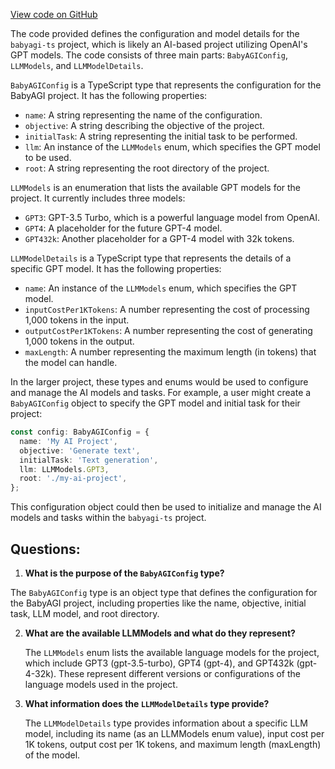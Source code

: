 [View code on GitHub](https://github.com/context-labs/babyagi-ts/src/types.ts)

The code provided defines the configuration and model details for the `babyagi-ts` project, which is likely an AI-based project utilizing OpenAI's GPT models. The code consists of three main parts: `BabyAGIConfig`, `LLMModels`, and `LLMModelDetails`.

`BabyAGIConfig` is a TypeScript type that represents the configuration for the BabyAGI project. It has the following properties:

- `name`: A string representing the name of the configuration.
- `objective`: A string describing the objective of the project.
- `initialTask`: A string representing the initial task to be performed.
- `llm`: An instance of the `LLMModels` enum, which specifies the GPT model to be used.
- `root`: A string representing the root directory of the project.

`LLMModels` is an enumeration that lists the available GPT models for the project. It currently includes three models:

- `GPT3`: GPT-3.5 Turbo, which is a powerful language model from OpenAI.
- `GPT4`: A placeholder for the future GPT-4 model.
- `GPT432k`: Another placeholder for a GPT-4 model with 32k tokens.

`LLMModelDetails` is a TypeScript type that represents the details of a specific GPT model. It has the following properties:

- `name`: An instance of the `LLMModels` enum, which specifies the GPT model.
- `inputCostPer1KTokens`: A number representing the cost of processing 1,000 tokens in the input.
- `outputCostPer1KTokens`: A number representing the cost of generating 1,000 tokens in the output.
- `maxLength`: A number representing the maximum length (in tokens) that the model can handle.

In the larger project, these types and enums would be used to configure and manage the AI models and tasks. For example, a user might create a `BabyAGIConfig` object to specify the GPT model and initial task for their project:

```typescript
const config: BabyAGIConfig = {
  name: 'My AI Project',
  objective: 'Generate text',
  initialTask: 'Text generation',
  llm: LLMModels.GPT3,
  root: './my-ai-project',
};
```

This configuration object could then be used to initialize and manage the AI models and tasks within the `babyagi-ts` project.
## Questions: 
 1. **What is the purpose of the `BabyAGIConfig` type?**

   The `BabyAGIConfig` type is an object type that defines the configuration for the BabyAGI project, including properties like the name, objective, initial task, LLM model, and root directory.

2. **What are the available LLMModels and what do they represent?**

   The `LLMModels` enum lists the available language models for the project, which include GPT3 (gpt-3.5-turbo), GPT4 (gpt-4), and GPT432k (gpt-4-32k). These represent different versions or configurations of the language models used in the project.

3. **What information does the `LLMModelDetails` type provide?**

   The `LLMModelDetails` type provides information about a specific LLM model, including its name (as an LLMModels enum value), input cost per 1K tokens, output cost per 1K tokens, and maximum length (maxLength) of the model.